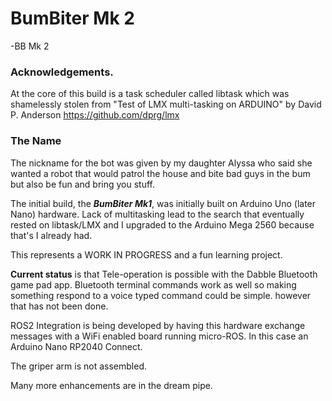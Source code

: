# BumBiter Mk 2
-BB Mk 2

### Acknowledgements. 
At the core of this build is a task scheduler called libtask which was shamelessly stolen from
"Test of LMX multi-tasking on ARDUINO" by David P. Anderson https://github.com/dprg/lmx

### The Name 
The nickname for the bot was given by my daughter Alyssa who said she wanted a robot that would patrol the house and bite bad guys in the bum but also be fun and bring you stuff. 

The initial build, the ***BumBiter Mk1***, was initially built on Arduino Uno (later Nano) hardware. Lack of multitasking lead to the search that eventually rested on libtask/LMX and I upgraded to the Arduino Mega 2560 because that's I already had.

This represents a WORK IN PROGRESS and a fun learning project.

**Current status** is that Tele-operation is possible with the Dabble Bluetooth game pad app. Bluetooth terminal commands work as well so making something respond to a voice typed command could be simple. however that has not been done.

ROS2 Integration is being developed by having this hardware exchange messages with a WiFi enabled board running micro-ROS. In this case an Arduino Nano RP2040 Connect.

The griper arm is not assembled.
  
Many more enhancements are in the dream pipe.

